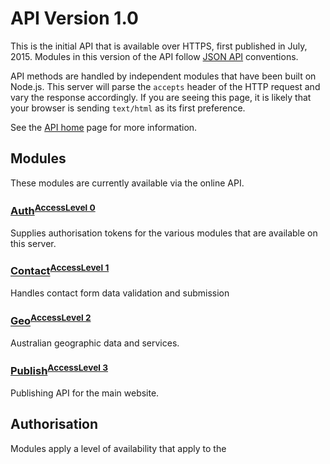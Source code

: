 # API Version 1.0
This is the initial API that is available over HTTPS, first published in July, 2015. Modules in this version of the API follow [JSON API](http://jsonapi.org/) conventions.

API methods are handled by independent modules that have been built on Node.js. This server will parse the `accepts` header of the HTTP request and vary the response accordingly. If you are seeing this page, it is likely that your browser is sending `text/html` as its first preference.

See the [API home](../) page for more information.

## Modules

These modules are currently available via the online API.

### [Auth](auth/)<sup>[AccessLevel 0](auth/#AccessLevels)</sup>
Supplies authorisation tokens for the various modules that are available on this server.

### [Contact](contact/)<sup>[AccessLevel 1](auth/#AccessLevels)</sup>
Handles contact form data validation and submission

### [Geo](geo/)<sup>[AccessLevel 2](auth/#AccessLevels)</sup>
Australian geographic data and services.

### [Publish](publish/)<sup>[AccessLevel 3](auth/#AccessLevels)</sup>
Publishing API for the main website.

## Authorisation

Modules apply a level of availability that apply to the 